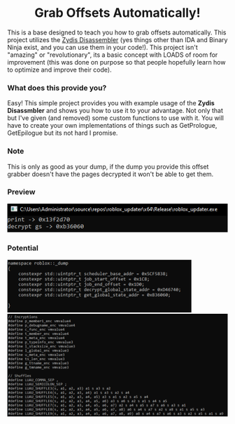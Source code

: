 <h1 align="center">
  Grab Offsets Automatically!
</h1>

This is a base designed to teach you how to grab offsets automatically. This project utilizes the [Zydis Disassembler](https://github.com/zyantific/zydis) (yes things other than IDA and Binary Ninja exist, and you can use them in your code!). This project isn't "amazing" or "revolutionary", its a basic concept with LOADS of room for improvement (this was done on purpose so that people hopefully learn how to optimize and improve their code).

### What does this provide you?

Easy! This simple project provides you with example usage of the **Zydis Disassmbler** and shows you how to use it to your advantage. Not only that but I've given (and removed) some custom functions to use with it. You will have to create your own implementations of things such as GetPrologue, GetEpilogue but its not hard I promise.

### Note
This is only as good as your dump, if the dump you provide this offset grabber doesn't have the pages decrypted it won't be able to get them.

### Preview
![Preview](./preview.png)

### Potential
![Potential](./potential1.png)
![Potential](./potenial2.png)
